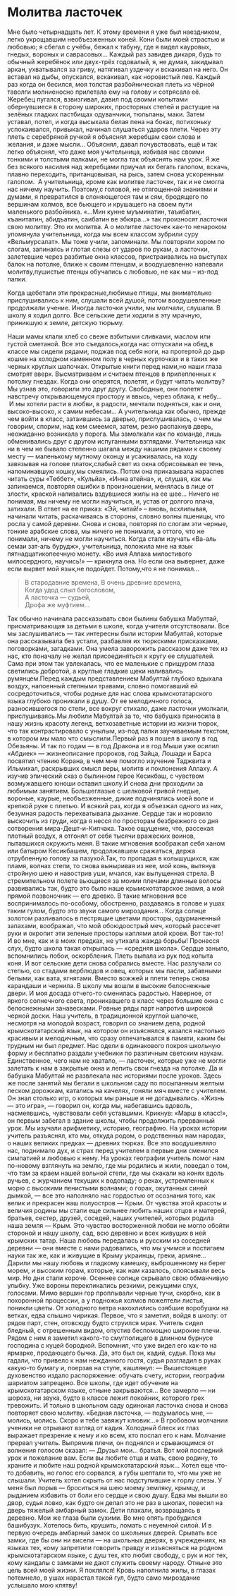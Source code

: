 # Молитва ласточек

Мне было четырнадцать лет.
К этому времени я уже был наездником, легко укрощавшим необъезженных коней.
Кони были моей страстью и любовью; я сбегал с учёбы, бежал к табуну, где я видел кауровых, гнедых, вороных и саврасовых...
Каждый раз завидев дикаря, будь то обычный жеребёнок или двух-трёх годовалый, я, не думая, закидывал аркан, ухватывался за гриву, натягивал уздечку и вскакивал на него.
Он вставал на дыбы, опускался, вскакивал, как норовистый лев.
Каждый раз когда он бесился, моя толстая разбойническая плеть из чёрной таволги молниеносно прилетала ему на голову и сотрясала её.
Жеребец пугался, взвизгивал, давил под своими копытами обернувшиеся в сторону широких, просторных степей и растущие на зелёных гладких пастбищах одуванчики, тюльпаны, маки.
Затем уставал, потел, и когда высыхала белая пена на боках, потихоньку успокаивался, привыкал, начинал слушаться ударов плети.
Через эту плеть с серебряной ручкой я объяснял жеребцам свои слова и желания, и даже мысли...
Объяснял, давал почувствовать, ещё и так легко объяснял, что даже моя учительница, избивая нас своими тонкими и толстыми палками, не могла так объяснять нам урок.
Я же без всякого насилия над жеребцами приучал их бегать галопом, вскачь, плавно переходить, пританцовывая, на рысь, затем снова ускоренным галопом. 
А учительница, кроме как молитве ласточек, так и не смогла нас ничему научить.
Поэтому,с головой, не отягощенной знаниями и думами, я превратился в слоняющегося там и сям, бродящего по вершинам холмов, все бьющего и крушащего на своем пути маленького разбойника.
«...Мин кунне муъминатин, таъибатин, къанитатин, абидъатин, саибатин ве эбкяра...» так произносят ласточки свою молитву.
Это их молитва.
А о молитве ласточек как-то ненароком упомянула учительница, когда мы всем классом зубрили суру «Вельмурсалат».
Мы тоже учили, запоминали.
Мы повторяли хором по слогам, запинаясь и глотая слезы от ударов по рукам, а ласточки, залетевшие через разбитые окна классов, пристраивались на выступах балок на потолке, ближе к своим птенцам, и воодушевленно напевали молитву,пушистые птенцы обучались с любовью, не как мы – из-под палки.

Когда щебетали эти прекрасные,любимые птицы, мы внимательно прислушивались к ним, слушали всей душой, потом воодушевленные продолжали учение.
Иногда ласточки учили, мы молчали, слушали.
В школу я ходил долго.
Все сельские дети ходили в эту мрачную, приникшую к земле, детскую тюрьму.

Наши мамы клали хлеб со свеже взбитыми сливками, маслом или густой сметаной.
Все это съедалось,когда нас отпускали на обед,в классе мы сидели рядами, поджав под себя ноги, на протертой до дыр кошме на холодном каменном полу в черных курточках и в таких же черных круглых шапочках.
Открытые книги перед нами,но наши глаза смотрят вверх.
Высматриваем и считаем птенцов в прилепленных к потолку гнездах.
Когда они оперятся, полетят, и будут читать молитву?
Мы узнав это, говорили это друг другу.
Свободные, они полетят навстречу открывающемуся простору и ввысь, через облака, к небу…
 И мы хотели расти в любви, в радости, мечтали подняться, как и они, высоко-высоко, к самим небесам…
А учительница как обычно, прежде чем войти в класс, затаившись за дверью, прислушивалась, о чем мы говорим, спорим, над кем смеемся, затем, резко распахнув дверь, неожиданно возникала у порога.
Мы замолкали как по команде, лишь обменивались друг с другом испуганными взглядами.
Учительница как ни в чем не бывало степенно шагала между нашими рядами к своему месту — маленькому мутному оконцу и усаживалась, на ходу завязывая на голове платок,слабый свет из окна обрисовывал ее тень, напоминавшую кошку,мы смеялись.
Потом она приказывала нараспев читать суры «Теббет», «Кульйа», «Инна атейна», и, слушая, как мы запинаемся, повторяя ошибки в произношении, менялась в лице от злости, краской наливались вздувшиеся жилы на ее шее...
Ничего не понимая, мы ничему не могли научиться, и, устав от долгого плача, затихали.
В ответ на ее приказ: «Эй, читай!» – вновь, всхлипывая, начинали читать, раскачиваясь в стороны, словно волны пшеницы, что росла у самой деревни.
Снова и снова, повторяя по слогам эти черные, тонкие арабские слова, мы ничего не понимали, а оттого, что не понимали, ничему не могли научиться.
Когда стали изучать «Ва-аль семаи зат-аль бурудж», учительница, положила мне на язык пятнадцатикопеечную монету.
«Во имя Аллаха милостивого милосердного, научись!» — крикнула она.
Но если она вывернет, даже если вырвет мой язык,не подойдет.
Потому,что я не понимал...

> В стародавние времена,
В очень древние времена,  
Когда удод слыл богословом,  
А ласточка — судьей,  
Дрофа же муфтием…

Так обычно начинала рассказывать свои былины бабушка Мабултай, присматривающая за детьми в школе, когда учителя отсутствовали.
Все мы заслушивались — так интересны были истории Мабултай, которые она рассказывала без устали, разбавляя их тюркскими присказками, поговорками, загадками.
Она умела заворожить рассказом даже тех из нас, кто поначалу не желал присоединяться к кругу ее слушателей.
Сама при этом так увлекалась, что ее маленькие с прищуром глаза светились добротой, а круглые гладкие щеки наливались румянцем.Перед каждым представлением Мабултай глубоко вдыхала воздух, напоенный степными травами, словно помогавший ей сосредоточиться, чтобы родные для нас слова крымскотатарского языка глубоко проникали в душу.
От ее мелодичного голоса, разносившегося по степи, все вокруг стихало, даже ласточки умолкали, прислушиваясь.Мы любили Мабултай за то, что бабушка приносила в нашу жизнь красоту легенд, ветхозаветные истории из жизни тюрок, что так контрастировало с унылым, из-под палки заучиваемым текстом, в котором мы мало что смыслили.Первый раз я пошел в школу в год Обезьяны.
И так по годам — в год Дракона и в год Мыши уже осилил «Абдиек» — жизнеописание пророков, год Зайца, Лошади и Барса посвятил чтению Корана, в чем мне помогло изучение Таджвита и Ильмихал, раскрывших смысл веры, молитв и поклонения Аллаху.
А изучив эпический сказ о былинном герое Кесикбаш, с чувством возмужавшего юноши оставил школу.И снова дни проходили за любимым занятием.
Большеглазые с шелковой гривой гнедые, вороные, каурые, необъезженные, дикие подчинялись моей воле и крепкой руке с плетью.
И всякий раз, когда я объезжал одного из них, безумная радость перехватывала дыхание.
Сердце так и норовило выскочить из груди, когда я несся по просторам безбрежного со дня сотворения мира-Дешт-и-Кипчака.
Такое ощущение, что, рассекая плотный воздух, я отгонял от себя тысячи вражеских воинов, пытавшихся окружить меня.
В такие мгновения воображал себя ханом или батыром Кесикбашем, продолжавшем сражаться, держа отрубленную голову за пазухой.Так, то пропадая в колышущихся, как пламя, волнах степи, то снова выныривая из нее, мой конь, вытянув стройную шею и навострив уши, мчался, как выпущенная стрела.
В стремительном полете вьющиеся за моими плечами длинные волосы развивались так, будто это было наше крымскотатарское знамя, а мой прямой позвоночник — его древко.
В такие мгновения все воспринималось по-особому, обостренно, раздаваясь в голове и ушах таким гулом, будто это звуки самого мироздания…
Когда солнце золотом разливалось в пестрящие цветами просторы, одурманенный запахами, воображал, что мой обоюдоострый меч, который рассечет руки и окропит эти зеленые просторы каплями алой крови.
Вот так-то!
И во мне, как и в моих предках, не утихала жажда борьбы!
Пронесся слух, будто школа такая открылась — «средняя школа».
Сердце заныло, вспомнились побои, оскорбления.
Плеть выпала из рук под копыта коня.
И вот сельские дети снова собрались вместе.
Нас разлучали со степью, со стадами верблюдов и овец, которых мы пасли, забавными белыми, как вата, ягнятами.
Вместо вожжей и плети теперь снова карандаши и чернила.
В школу мы вошли в высокие белоснежные двери.
И моя досада отчего-то сменилась радостью.
Наверное, от яркого солнечного света, проникавшего в класс через большие окна с белоснежными занавесками.
Ровные ряды парт напротив широкой черной доски.
Наш учитель, в традиционной круглой шапочке, несмотря на молодой возраст, говорил со знанием дела, родной крымскотатарский язык, на котором он изъяснялся, казался настолько красивым и мелодичным, что сразу отпечатывался в памяти, каким бы трудным ни был предмет.
Нас одели в одинакового покроя школьную форму и бесплатно раздали учебники по различным светским наукам.
Единственное, чего нам не хватало, — ласточек, которые уже не могли залетать к нам в закрытые окна и лепить свои гнезда на потолке.
Да и бабушка Мабултай не развлекала нас историями после уроков.
Здесь же после занятий мы бегали в школьном саду по посыпанным желтым песком дорожкам, катались на качелях, гоняли мяч вместе с учителем.
Он знал столько игр, о которых мы раньше и не догадывались.
«Жизнь — это игра», — говорил он, когда мы, набегавшись вдоволь, насмеявшись, чувствовали себя уставшими.
Крикнув: «Марш в класс!», он первым забегал в здание школы, чтобы продолжить прерванный урок.
Мы изучали арифметику, историю, географию.
На уроках истории учитель разъяснял, кто мы, откуда родом, о родственных нам народах, о наших великих предках — древних тюрках.
Все это воодушевляло нас, поднимало дух, и страх перед учителем в первые дни сменился симпатией и любовью к нему.
На уроках географии учитель помог нам по-новому взглянуть на землю, где мы родились и жили, поведал о том, что там за краем нашей вольной степи, где мы скакали на конях вдоль ручьев, с журчанием текущих к водопаду; о реках, устремленных к морю с высокими пенистыми волнами; о горах, окутанных синей дымкой, — все это наполняло нас гордостью от осознания того, как велик и прекрасен наш полуостров — Крым.
От чувства этой красоты и величия родины мы стали еще сильнее любить наших отцов и матерей, братьев, сестер, друзей, соседей, наших учителей, которых родила наша земля — Крым.
Это чувство восторженной любви не могло обойти стороной и нашу школу, сад, всю деревню и всех живущих в ней крымских татар.
Наша любовь передалась и русским из соседней деревни — они вместе с нами радовались, что мы учимся и постигаем науки так же, как и живущие в Крыму украинцы, греки, армяне…
Дарили мы нашу любовь и гладкому камешку, выброшенному на берег морем, и высоким горам, которые, как нам казалось, опоясывали весь мир.
Но дни стали короче.
Осеннее солнце скрывало свою обманчивую улыбку.
Уже вороны перекликались резкими, режущими слух, голосами.
Мимо вершин гор проплывали черные тучи, скорбно, как в похоронной процессии, а у подножья холмов пожелтели листья, поникли цветы.
От холодного ветра нахохлились озябшие воробушки на ветках, едва слышно чирикая.
Первое, что я заметил, войдя в школу: от рядов парт, стен, отовсюду будто струился мрак.
Учитель сидел бледный, с отрешенным видом, опустив беспомощно широкие плечи.
Рядом с ним я заметил какого-то смуглолицего в длинном бурнусе господина с куцей бородкой.
Вспомнил, что уже видел его как-то на ярмарке, продающего бычка.
Да, это был он, кадий, судья.
Пока мы гадали, что привело к нам нежданного гостя, судья разгладил в руках какую-то бумагу и, поерзав на стуле, кашлянул: — Вышестоящее духовенство издало распоряжение: обучать счету, истории, географии шариатом запрещено.
Все школы, где идет обучение на крымскотатарском языке, отныне закрываются…
Все замерло — ни шороха, ни звука, будто в классе лежит покойник, которого грех тревожить.
И только в школьном саду одинокая ласточка снова и снова повторяет свою молитву.
«Бедная ласточка, — подумалось мне, — молись, молись.
Скоро и тебе завяжут клювик…» В гробовом молчании ученики не отрывают взгляд от кадия.
Холодный блеск их глаз выражает презрение к нему и ко всем, кто послал его к нам.
Молчание прервал учитель.
Выпрямив плечи, он поднялся и срывающимся от волнения голосом сказал: — Друзья мои…
братья.
Вот мой последний урок и пожелание вам.
Если вы любите отца и мать, свою родину, то храните и любите наш родной крымскотатарский язык…
Хотел еще что-то добавить, но голос его сорвался, а губы шептали то, что мы уже не слышали.
Учитель хотел скрыть от нас подступившие к горлу слезы.
У меня был порыв — броситься на шею моему земляку, крымцу, и рыданием избавить от боли его сердце и свою душу.
Едва мы вышли во двор, судья ловко, как будто он делал это не раз в школах, повесил на дверь тяжелый амбарный замок.
Дети плакали, возвращаясь в деревню.
Мои же глаза были сухими.
Во мне опять пробудился башибузук.
Хотелось бить, крушить, ломать с неуемной силой.
И в первую очередь амбарный замок со школьных дверей.
Срывать все замки, где бы они ни висели — на школьных дверях, в учреждениях, на языках тех, кому запретили говорить правду и изъясняться на родном крымскотатарском языке, с душ тех, кто любит свободу, с рук и ног тех, кому кандалы с замками не дают служить своему народу.
Отныне это цель всей моей жизни.
Я поклялся!
Кровь наполнила жилы, в глазах потемнело, в ушах нарастал такой гул, будто само мироздание услышало мою клятву!
